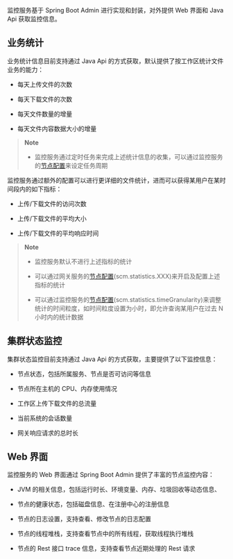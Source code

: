 监控服务基于 Spring Boot Admin 进行实现和封装，对外提供 Web 界面和 Java Api 获取监控信息。

## 业务统计 ##

业务统计信息目前支持通过 Java Api 的方式获取，默认提供了按工作区统计文件业务的能力：

- 每天上传文件的次数

- 每天下载文件的次数

- 每天文件数量的增量

- 每天文件内容数据大小的增量

>  **Note**
>
>  * 监控服务通过定时任务来完成上述统计信息的收集，可以通过监控服务的[节点配置][admin_config]来设定任务周期


监控服务通过额外的配置可以进行更详细的文件统计，进而可以获得某用户在某时间段内的如下指标：

- 上传/下载文件的访问次数

- 上传/下载文件的平均大小

- 上传/下载文件的平均响应时间

>  **Note**
>
>  * 监控服务默认不进行上述指标的统计
>  
>  * 可以通过网关服务的[节点配置][gateway_config](scm.statistics.XXX)来开启及配置上述指标的统计
>
>  * 可以通过监控服务的[节点配置][admin_config](scm.statistics.timeGranularity)来调整统计的时间粒度，如时间粒度设置为小时，即允许查询某用户在过去 N 小时内的统计数据


## 集群状态监控 ##

集群状态监控目前支持通过 Java Api 的方式获取，主要提供了以下监控信息：

- 节点状态，包括所属服务、节点是否可访问等信息

- 节点所在主机的 CPU、内存使用情况

- 工作区上传下载文件的总流量

- 当前系统的会话数量

- 网关响应请求的总时长

## Web 界面 ##

监控服务的 Web 界面通过 Spring Boot Admin 提供了丰富的节点监控内容：

- JVM 的相关信息，包括运行时长、环境变量、内存、垃圾回收等动态信息、

- 节点的健康状态，包括磁盘信息、在注册中心的注册信息

- 节点的日志设置，支持查看、修改节点的日志配置

- 节点的线程堆栈，支持查看节点中的所有线程，获取线程执行堆栈

- 节点的 Rest 接口 trace 信息，支持查看节点近期处理的 Rest 请求

[admin_config]:Maintainance/Node_Config/cloud.md#监控服务
[gateway_config]:Maintainance/Node_Config/cloud.md#网关

